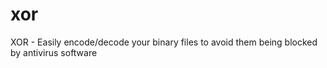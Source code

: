 # xor
XOR - Easily encode/decode your binary files to avoid them being blocked by antivirus software
